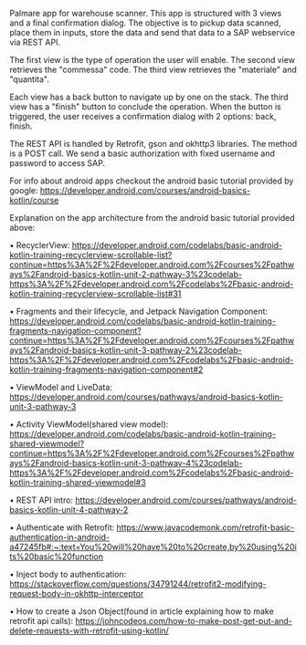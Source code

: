 Palmare app for warehouse scanner.
This app is structured with 3 views and a final confirmation dialog.
The objective is to pickup data scanned, place them in inputs, store the data and send that data to a SAP webservice via REST API.

The first view is the type of operation the user will enable.
The second view retrieves the "commessa" code.
The third view retrieves the "materiale" and "quantita".

Each view has a back button to navigate up by one on the stack.
The third view has a "finish" button to conclude the operation.
When the button is triggered, the user receives a confirmation dialog with 2 options: back, finish.

The REST API is handled by Retrofit, gson and okhttp3 libraries.
The method is a POST call. We send a basic authorization with fixed username and password to access SAP.

For info about android apps checkout the android basic tutorial provided by google:
https://developer.android.com/courses/android-basics-kotlin/course

Explanation on the app architecture from the android basic tutorial provided above:

• RecyclerView: 
https://developer.android.com/codelabs/basic-android-kotlin-training-recyclerview-scrollable-list?continue=https%3A%2F%2Fdeveloper.android.com%2Fcourses%2Fpathways%2Fandroid-basics-kotlin-unit-2-pathway-3%23codelab-https%3A%2F%2Fdeveloper.android.com%2Fcodelabs%2Fbasic-android-kotlin-training-recyclerview-scrollable-list#31

• Fragments and their lifecycle, and Jetpack Navigation Component:
https://developer.android.com/codelabs/basic-android-kotlin-training-fragments-navigation-component?continue=https%3A%2F%2Fdeveloper.android.com%2Fcourses%2Fpathways%2Fandroid-basics-kotlin-unit-3-pathway-2%23codelab-https%3A%2F%2Fdeveloper.android.com%2Fcodelabs%2Fbasic-android-kotlin-training-fragments-navigation-component#2

• ViewModel and LiveData:
https://developer.android.com/courses/pathways/android-basics-kotlin-unit-3-pathway-3

• Activity ViewModel(shared view model):
https://developer.android.com/codelabs/basic-android-kotlin-training-shared-viewmodel?continue=https%3A%2F%2Fdeveloper.android.com%2Fcourses%2Fpathways%2Fandroid-basics-kotlin-unit-3-pathway-4%23codelab-https%3A%2F%2Fdeveloper.android.com%2Fcodelabs%2Fbasic-android-kotlin-training-shared-viewmodel#3

• REST API intro:
https://developer.android.com/courses/pathways/android-basics-kotlin-unit-4-pathway-2

• Authenticate with Retrofit:
https://www.javacodemonk.com/retrofit-basic-authentication-in-android-a47245fb#:~:text=You%20will%20have%20to%20create,by%20using%20its%20basic%20function

• Inject body to authentication:
https://stackoverflow.com/questions/34791244/retrofit2-modifying-request-body-in-okhttp-interceptor

• How to create a Json Object(found in article explaining how to make retrofit api calls):
https://johncodeos.com/how-to-make-post-get-put-and-delete-requests-with-retrofit-using-kotlin/


